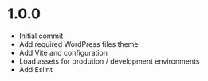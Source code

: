 # 1.0.0
- Initial commit
- Add required WordPress files theme
- Add Vite and configuration
- Load assets for prodution / development environments
- Add Eslint
